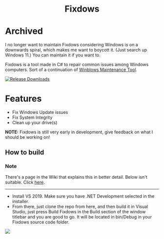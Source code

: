 <h1 align="center"> Fixdows </h1>

# Archived
I no longer want to maintain Fixdows considering Windows is on a downwards spiral, which makes me want to boycott it. (Just search up Windows 11.) You can maintain it if you want to.

Fixdows is a tool made in C# to repair common issues among Windows computers.
Sort of a continuation of [Winblows Maintenance Tool](https://github.com/Odyssey346/Winblows-Maintenance-Tool).

[![Release Downloads](https://img.shields.io/github/downloads/Odyssey346/Fixdows/total)](https://github.com/Odyssey346/Fixdows/releases/latest)

# Features
- Fix Windows Update issues
- Fix System Integrity
- Clean up your drive(s)

**NOTE:** Fixdows is still very early in development, give feedback on what I should be working on!

## How to build
### Note
There's a page in the Wiki that explains this in better detail. Below isn't suitable. Click [here](https://github.com/Odyssey346/Fixdows/wiki/Contributing-Code).
<hr />

-  Install VS 2019. Make sure you have .NET Development selected in the installer.
-  From there, just clone the repo from here, and then build it in Visual Studio, just press Build Fixdows in the Build section of the window titlebar and you are good to go. It will be located in bin/Debug in your Fixdows source code folder.

![](https://media.discordapp.net/attachments/739515044655661096/795349306651050014/unknown.png)
